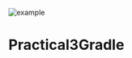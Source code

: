 ![example](https://github.com/sik00038/Practical3Gradle/actions/workflows/run-ci.yml/badge.svg)
# Practical3Gradle
